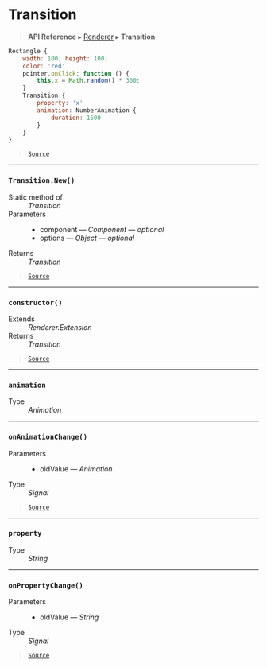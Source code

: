 # Transition

> **API Reference** ▸ [Renderer](/api/renderer.md) ▸ **Transition**

<!-- toc -->
```javascript
Rectangle {
    width: 100; height: 100;
    color: 'red'
    pointer.onClick: function () {
        this.x = Math.random() * 300;
    }
    Transition {
        property: 'x'
        animation: NumberAnimation {
            duration: 1500
        }
    }
}
```


> [`Source`](https://github.com/Neft-io/neft/blob/f9c128ccb37aa79380c961e878cd76ec9e79c99e/src/renderer/types/extensions/transition.litcoffee)


* * * 

### `Transition.New()`

<dl><dt>Static method of</dt><dd><i>Transition</i></dd><dt>Parameters</dt><dd><ul><li>component — <i>Component</i> — <i>optional</i></li><li>options — <i>Object</i> — <i>optional</i></li></ul></dd><dt>Returns</dt><dd><i>Transition</i></dd></dl>


> [`Source`](https://github.com/Neft-io/neft/blob/f9c128ccb37aa79380c961e878cd76ec9e79c99e/src/renderer/types/extensions/transition.litcoffee#transition-transitionnewcomponent-component-object-options)


* * * 

### `constructor()`

<dl><dt>Extends</dt><dd><i>Renderer.Extension</i></dd><dt>Returns</dt><dd><i>Transition</i></dd></dl>


> [`Source`](https://github.com/Neft-io/neft/blob/f9c128ccb37aa79380c961e878cd76ec9e79c99e/src/renderer/types/extensions/transition.litcoffee#transition-transitionconstructor--rendererextension)


* * * 

### `animation`

<dl><dt>Type</dt><dd><i>Animation</i></dd></dl>


* * * 

### `onAnimationChange()`

<dl><dt>Parameters</dt><dd><ul><li>oldValue — <i>Animation</i></li></ul></dd><dt>Type</dt><dd><i>Signal</i></dd></dl>


> [`Source`](https://github.com/Neft-io/neft/blob/f9c128ccb37aa79380c961e878cd76ec9e79c99e/src/renderer/types/extensions/transition.litcoffee#signal-transitiononanimationchangeanimation-oldvalue)


* * * 

### `property`

<dl><dt>Type</dt><dd><i>String</i></dd></dl>


* * * 

### `onPropertyChange()`

<dl><dt>Parameters</dt><dd><ul><li>oldValue — <i>String</i></li></ul></dd><dt>Type</dt><dd><i>Signal</i></dd></dl>


> [`Source`](https://github.com/Neft-io/neft/blob/f9c128ccb37aa79380c961e878cd76ec9e79c99e/src/renderer/types/extensions/transition.litcoffee#signal-transitiononpropertychangestring-oldvalue)

